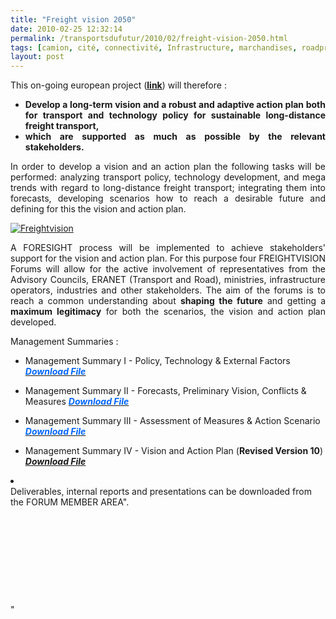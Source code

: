 ```yaml
---
title: "Freight vision 2050"
date: 2010-02-25 12:32:14
permalink: /transportsdufutur/2010/02/freight-vision-2050.html
tags: [camion, cité, connectivité, Infrastructure, marchandises, roadpricing]
layout: post
---
```


<p style="text-align: justify">This on-going european project (<strong><span style="text-decoration: underline"><a href="http://www.freightvision.eu/" target="_blank">link</a></span></strong>) will therefore :</p> <ul> <li> <div style="text-align: justify"><strong>Develop a long-term vision and a robust and adaptive action plan both for transport and technology policy for sustainable long-distance freight transport,</strong> </div> <li> <div style="text-align: justify"><strong>which are supported as much as possible by the relevant stakeholders.</strong></div></li> </li></ul> <p align="justify" class="bodytext">In order to develop a vision and an action plan the following tasks will be performed: analyzing transport policy, technology development, and mega trends with regard to long-distance freight transport; integrating them into forecasts, developing scenarios how to reach a desirable future and defining for this the vision and action plan.</p> <p align="justify" class="bodytext"><a href="https://gabrielplassat.github.io/transportsdufutur/wp-content/uploads/sites/6/old/6a0120a66d2ad4970b01310f38dc68970c-pi.jpg" rel="lightbox"><img alt="Freightvision" border="0" class="asset asset-image at-xid-6a0120a66d2ad4970b01310f38dc68970c " src="/wp-content/uploads/sites/6/old/6a0120a66d2ad4970b01310f38dc68970c-500pi.jpg" title="Freightvision" /></a> </p> <p align="justify" class="bodytext">A FORESIGHT process will be implemented to achieve stakeholders' support for the vision and action plan. For this purpose four FREIGHTVISION Forums will allow for the active involvement of representatives from the Advisory Councils, ERANET (Transport and Road), ministries, infrastructure operators, industries and other stakeholders. The aim of the forums is to reach a common understanding about <strong>shaping the future</strong> and getting a <strong>maximum legitimacy</strong> for both the scenarios, the vision and action plan developed. </p> <p align="justify" class="bodytext">Management Summaries :</p> <ul> <li> <p>Management Summary I - Policy, Technology & External Factors <strong><cite><font color="#0066ff"><a class="download" href="http://fileadmin/documents/Man._Summ._on_Pol.__Techn.___MT_v23.pdf" target="_blank" title="Initiates file download"><font color="#0066ff">Download File</font></a></font></cite></strong></p> <li> <p>Management Summary II - Forecasts, Preliminary Vision, Conflicts & Measures <a class="download" href="fileadmin/documents/Deliverables/Forum_II_-_Management_Summary_v51.pdf" title="Initiates file download"><strong><cite><font color="#0066ff">Download File</font></cite></strong></a></p> <li> <p>Management Summary III - Assessment of Measures & Action Scenario <cite><font color="#0066ff"><strong><a href="fileadmin/documents/Deliverables/Forum_III_-_Management_Summary_v40.pdf" title="Initiates file download"><font color="#0066ff">Download File</font></a></strong></font></cite> <strong><a class="download" title="Initiates file download"><cite><font color="#0066ff"></font></cite></a></strong></p> <li>Management Summary IV - Vision and Action Plan (<strong>Revised <strong>Version 10</strong></strong>) <cite><strong><font color="#0066ff"><a class="download" href="fileadmin/documents/Forum_IV_-_Management_Summary_revised_v10.pdf" title="Initiates file download">Download File</a></font></strong></cite></li> </li></li></li></ul> <p class="bodytext"> <li></li> Deliverables, internal reports and presentations can be downloaded from the FORUM MEMBER AREA". </p> <p align=""justify"" class=""bodytext""> </p> <p align=""justify"" class=""bodytext""> </p> <p align=""justify"" class=""bodytext""><br /> </p> <p class=""bodytext""> </p>"
